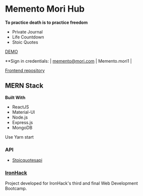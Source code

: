 # Memento Mori Hub
**To practice death is to practice freedom**
- Private Journal
- Life Countdown
- Stoic Quotes

[DEMO](https://memento-mori-hub.herokuapp.com/ "DEMO")

**Sign in credentials:
| memento@mori.com | Memento.mori1 |

[Frontend repository](http://https://github.com/analuzma/MementoMoriHub-backend "Frontend repository")

## MERN Stack
**Built With**
- ReactJS
- Material-UI
- Node.js
- Express.js
- MongoDB

Use Yarn start

### API
- [Stoicquotesapi](http://https://stoicquotesapi.com/ "Stoicquotesapi")

### [IronHack](https://www.ironhack.com/en "IronHack")
Project developed for IronHack's third and final Web Development Bootcamp.
